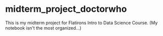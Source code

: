 # midterm_project_doctorwho
This is my midterm project for Flatirons Intro to Data Science Course.
(My notebook isn't the most organized...)
